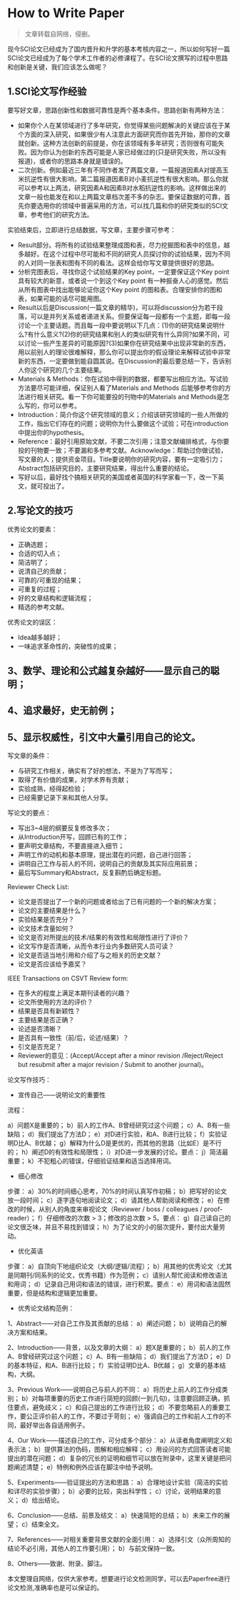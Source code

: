 # How to Write Paper

> 文章转载自网络，侵删。

现今SCI论文已经成为了国内晋升和升学的基本考核内容之一，所以如何写好一篇SCI论文已经成为了每个学术工作者的必修课程了。在SCI论文撰写的过程中思路和创新是关键，我们应该怎么做呢？

## 1.SCI论文写作经验

要写好文章，思路创新性和数据可靠性是两个基本条件。思路创新有两种方法：

- 如果你个人在某领域进行了多年研究，你觉得某些问题解决的关键应该在于某个方面的深入研究，如果很少有人注意此方面研究而你首先开始，那你的文章就创新。这种方法创新的前提是，你在该领域有多年研究；否则很有可能失败。因为你认为创新的东西可能是人家已经做过的(只是研究失败，所以没有报道)，或者你的思路本身就是错误的。
- 二次创新。例如最近三年有不同作者发了两篇文章，一篇报道因素A对提高玉米抗逆性有很大影响，第二篇报道因素B对小麦抗逆性有很大影响。那么你就可以参考以上两法，研究因素A和因素B对水稻抗逆性的影响。这样做出来的文章一般也能发在和以上两篇文章档次差不多的杂志。要保证数据的可靠，首先你要选用你的领域中普遍采用的方法，可以找几篇和你的研究类似的SCI文章，参考他们的研究方法。

实验结束后，立即进行总结数据，写文章，主要步骤可参考：

- Result部分。将所有的试验结果整理成图和表，尽力挖掘图和表中的信息，越多越好。在这个过程中尽可能和不同的研究人员探讨你的试验结果，因为不同的人对同一张表和图有不同的看法。这样会给你写文章提供很好的思路。
- 分析完图表后，寻找你这个试验结果的Key point，一定要保证这个Key point具有较大的新意，或者说一个到这个Key point 有一种振奋人心的感觉。然后从所有图表中找出能够论证你这个Key point 的图和表。合理安排你的图和表，如果可能的话尽可能用图。
- Result以后是Discussion(一篇文章的精华)，可以将discussion分为若干段落，可以是并列关系或者递进关系。但要保证每一段都有一个主题，即每一段讨论一个主要话题。而且每一段中要说明以下几点：(1)你的研究结果说明什么?有什么意义?(2)你的研究结果和别人的类似研究有什么异同?如果不同，可以讨论一些产生差异的可能原因?(3)如果你在研究结果中出现非常新的东西，用以前别人的理论很难解释，那么你可以提出你的假设理论来解释试验中非常新的东西，一定要做到能自圆其说。在Discussion的最后要总结一下，告诉别人你这个研究的几个主要结果。
- Materials & Methods：你在试验中得到的数据，都要写出相应方法。写试验方法要尽可能详细，保证别人看了Materials and Methods 后能够参考你的方法进行相关研究。看一下你可能要投的刊物中的Materials and Methods是怎么写的，你可以参考。
- Introduction：简介你这个研究领域的意义；介绍该研究领域的一些人所做的工作，指出它们存在的问题；说明你为什么要做这个试验；可在introduction 中提出你的hypothesis。
- Reference：最好引用原始文献，不要二次引用；注意文献编排格式，与你要投的刊物要一致；不要漏和多参考文献。Acknowledge：帮助过你做试验，写文章的人；提供资金项目。Title要说明你的研究内容，要有一定吸引力；Abstract包括研究目的，主要研究结果，得出什么重要的结论。
- 写好以后，最好找个搞相关研究的美国或者英国的科学家看一下，改一下英文，就可投出了。

## 2.写论文的技巧

优秀论文的要素：

- 正确选题；
- 合适的切入点；
- 简洁明了；
- 说清自己的贡献；
- 可靠的/可重现的结果；
- 可重复的过程；
- 好的文章结构和逻辑流程；
- 精选的参考文献。

优秀论文的误区：

- Idea越多越好；
- 一味追求革命性的，突破性的成果；

## 3、数学、理论和公式越复杂越好——显示自己的聪明；

## 4、追求最好，史无前例；

## 5、显示权威性，引文中大量引用自己的论文。

写文章的条件：

- 与研究工作相关，确实有了好的想法，不是为了写而写；
- 取得了有价值的成果，对学术界有贡献；
- 实验成熟，经得起检验；
- 已经需要记录下来和其他人分享。

写论文的要点：

- 写出3~4层的纲要反复修改多次；
- 从Introduction开写，回顾已有的工作；
- 要声明文章结构，不要直接进入细节；
- 声明工作的动机和基本原理，提出潜在的问题，自己进行回答；
- 讲明自己工作与前人的不同，说明自己的贡献及其实际应用前景；
- 最后写Summary和Abstract，反复斟酌后确定标题。

Reviewer Check List: 
    
- 论文是否提出了一个新的问题或者给出了已有问题的一个新的解决方案；
- 论文的主要结果是什么？
- 实验结果是否充分？
- 论文技术含量如何？
- 论文是否对所提出的技术/结果的有效性和局限性进行了评价？
- 论文写作是否清晰，从而令本行业内多数研究人员可读？
- 论文是否适当地引用和介绍了与之相关的历史文献？
- 论文是否应该给予嘉奖？

IEEE Transactions on CSVT Review form: 

- 在多大的程度上满足本期刊读者的兴趣？
- 论文所使用的方法的评价？
- 结果是否具有新颖性？
- 主要结果是否正确？
- 论述是否清晰？
- 是否具有一致性（前/后，论述/结果）？
- 引文是否充足？
- Reviewer的意见：(Accept/Accept after a minor revision /Reject/Reject but resubmit after a major revision / Submit to another journal)。



论文写作技巧：

- 宣传自己——说明论文的重要性

流程：

a）问题X是重要的；
b）前人的工作A、B曾经研究过这个问题；
c）A、B有一些缺陷；
d）我们提出了方法D；
e）对D进行实验，和A、B进行比较；
f）实验证明D比A、B优越；
g）解释为什么D是更优的，而其他的思路（比如E）是不行的；
h）阐述D的有效性和局限性；
i）对D进一步发展的讨论。要点：
j）简洁最重要；
k）不犯粗心的错误，仔细验证结果和适当选择用词。

- 细心修改

步骤：
a）30%的时间细心思考，70%的时间认真写作初稿；
b）把写好的论文放一段时间；
c）逐字逐句地阅读论文；
d）请其他人帮助阅读和修改；
e）在修改的时候，从别人的角度来审视论文（Reviewer / boss / colleagues / proof-reader）；
f）仔细修改的次数 > 3；修改的总次数 > 5。要点：
g）自己读自己的论文很乏味，并且不易找到错误；
h）为了论文的小的层次提升，要付出大量劳动。

- 优化英语

步骤：
a）自顶向下地组织论文（大纲/逻辑/流程）；
b）用其他的优秀论文（尤其是同期刊/同系列的论文，优秀书籍）作为范例；
c）请别人帮忙阅读和修改语法和用词；
d）记录自己用词和语法的错误，进行积累。要点：
e）用词和语法固然重要，但是结构和逻辑更加重要。

- 优秀论文结构范例：

1、Abstract——对自己工作及其贡献的总结：
a）阐述问题；
b）说明自己的解决方案和结果。

2、Introduction——背景，以及文章的大纲：
a）题X是重要的；
b）前人的工作A、B曾经研究过这个问题；
c）A、B有一些缺陷；
d）我们提出了方法D；
e）D的基本特征，和A、B进行比较；
f）实验证明D比A、B优越；
g）文章的基本结构，大纲。

3、Previous Work——说明自己与前人的不同：
a）将历史上前人的工作分成类别；
b）对每项重要的历史工作进行简短的回顾(一到几句)，注意要回顾正确，抓住要点，避免歧义；
c）和自己提出的工作进行比较；
d）不要忽略前人的重要工作，要公正评价前人的工作，不要过于苛刻；
e）强调自己的工作和前人工作的不同，最好举出各自适用例子。

4、Our Work——描述自己的工作，可分成多个部分：
a）从读者角度阐明定义和表示法；
b）提供算法的伪码，图解和相应解释；
c）用设问的方式回答读者可能提出的潜在问题；
d）复杂的冗长的证明和细节可以放在附录中，这里关键是把问题阐述清楚；
e）特例和例外应该在脚注中给予说明。

5、Experiments——验证提出的方法和思路：
a）合理地设计实验（简洁的实验和详尽的实验步骤）；
b）必要的比较，突出科学性；
c）讨论，说明结果的意义；
d）给出结论。

6、Conclusion——总结、前景及结文：
a）快速简短的总结；
b）未来工作的展望；
c）结束全文。

7、References——对相关重要背景文献的全面引用：
a）选择引文（众所周知的结论不必引用，其他人的工作要引用）；
b）与前文保持一致。

8、Others——致谢、附录、脚注。

本文整理自网络，仅供大家参考。想要进行论文检测同学，可以去Paperfree进行论文检测,准确率也是可以保证的。
